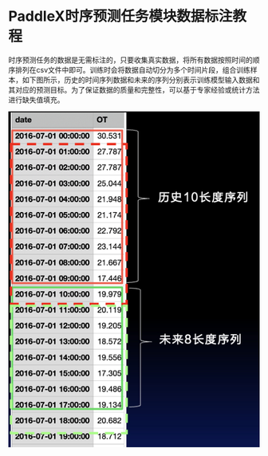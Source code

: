# PaddleX时序预测任务模块数据标注教程

时序预测任务的数据是无需标注的，只要收集真实数据，将所有数据按照时间的顺序排列在csv文件中即可。训练时会将数据自动切分为多个时间片段，组合训练样本，如下图所示，历史的时间序列数据和未来的序列分别表示训练模型输入数据和其对应的预测目标。为了保证数据的质量和完整性，可以基于专家经验或统计方法进行缺失值填充。

![alt text](/tmp/images/data_prepare/time_series/01.png)
